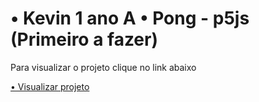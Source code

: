 # • Kevin 1 ano A • Pong - p5js (Primeiro a fazer) 

<p>Para visualizar o projeto clique no link abaixo<p>
<a href="https://editor.p5js.org/kevin.squiba/full/xg5GYGKNq">• Visualizar projeto</a>
